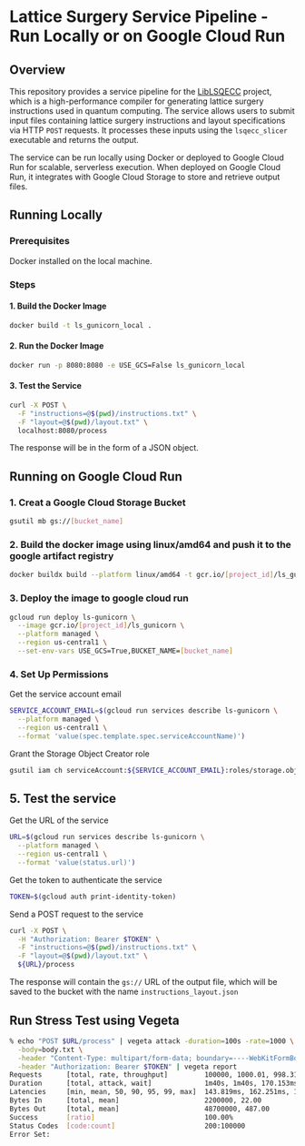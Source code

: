 # Lattice Surgery Service Pipeline - Run Locally or on Google Cloud Run

## Overview

This repository provides a service pipeline for the [LibLSQECC](https://github.com/latticesurgery-com/liblsqecc) project, which is a high-performance compiler for generating lattice surgery instructions used in quantum computing. The service allows users to submit input files containing lattice surgery instructions and layout specifications via HTTP `POST` requests. It processes these inputs using the `lsqecc_slicer` executable and returns the output.

The service can be run locally using Docker or deployed to Google Cloud Run for scalable, serverless execution. When deployed on Google Cloud Run, it integrates with Google Cloud Storage to store and retrieve output files.

## Running Locally

### Prerequisites

Docker installed on the local machine.

### Steps

#### 1. Build the Docker Image

```bash
docker build -t ls_gunicorn_local .
```

#### 2. Run the Docker Image

```bash
docker run -p 8080:8080 -e USE_GCS=False ls_gunicorn_local
```

#### 3. Test the Service

```bash
curl -X POST \
  -F "instructions=@$(pwd)/instructions.txt" \
  -F "layout=@$(pwd)/layout.txt" \
  localhost:8080/process
```

The response will be in the form of a JSON object.

## Running on Google Cloud Run

### 1. Creat a Google Cloud Storage Bucket

```bash
gsutil mb gs://[bucket_name]
```

### 2. Build the docker image using linux/amd64 and push it to the google artifact registry

```bash
docker buildx build --platform linux/amd64 -t gcr.io/[project_id]/ls_gunicorn --push .
```

### 3. Deploy the image to google cloud run

```bash
gcloud run deploy ls-gunicorn \
  --image gcr.io/[project_id]/ls_gunicorn \
  --platform managed \
  --region us-central1 \
  --set-env-vars USE_GCS=True,BUCKET_NAME=[bucket_name]
```

### 4. Set Up Permissions

Get the service account email

```bash
SERVICE_ACCOUNT_EMAIL=$(gcloud run services describe ls-gunicorn \
  --platform managed \
  --region us-central1 \
  --format 'value(spec.template.spec.serviceAccountName)')
```

Grant the Storage Object Creator role

```bash
gsutil iam ch serviceAccount:${SERVICE_ACCOUNT_EMAIL}:roles/storage.objectCreator gs://[bucket_name]
```

## 5. Test the service

Get the URL of the service

```bash
URL=$(gcloud run services describe ls-gunicorn \
  --platform managed \
  --region us-central1 \
  --format 'value(status.url)')
```

Get the token to authenticate the service

```bash
TOKEN=$(gcloud auth print-identity-token)
```

Send a POST request to the service

```bash
curl -X POST \
  -H "Authorization: Bearer $TOKEN" \
  -F "instructions=@$(pwd)/instructions.txt" \
  -F "layout=@$(pwd)/layout.txt" \
  ${URL}/process
```

The response will contain the `gs://` URL of the output file, which will be saved to the bucket with the name `instructions_layout.json`

## Run Stress Test using Vegeta

```bash
% echo "POST $URL/process" | vegeta attack -duration=100s -rate=1000 \
  -body=body.txt \
  -header "Content-Type: multipart/form-data; boundary=----WebKitFormBoundary7MA4YWxkTrZu0gW" \
  -header "Authorization: Bearer $TOKEN" | vegeta report
Requests      [total, rate, throughput]         100000, 1000.01, 998.31
Duration      [total, attack, wait]             1m40s, 1m40s, 170.153ms
Latencies     [min, mean, 50, 90, 95, 99, max]  143.819ms, 162.251ms, 159.191ms, 170.287ms, 177.3ms, 211.162ms, 1.647s
Bytes In      [total, mean]                     2200000, 22.00
Bytes Out     [total, mean]                     48700000, 487.00
Success       [ratio]                           100.00%
Status Codes  [code:count]                      200:100000
Error Set:
```

